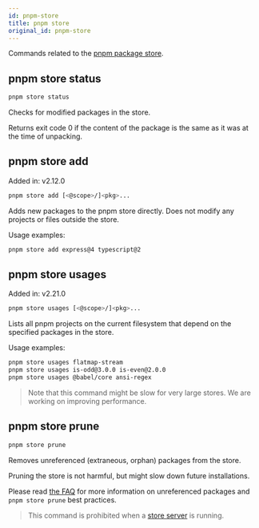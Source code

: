 ```yaml
---
id: pnpm-store
title: pnpm store
original_id: pnpm-store
---
```


Commands related to the [pnpm package store](about-the-package-store).

## pnpm store status

```sh
pnpm store status
```

Checks for modified packages in the store.

Returns exit code 0 if the content of the package is the same as it was at the time of unpacking.

## pnpm store add

Added in: v2.12.0

```sh
pnpm store add [<@scope>/]<pkg>...
```

Adds new packages to the pnpm store directly. 
Does not modify any projects or files outside the store.

Usage examples:

```sh
pnpm store add express@4 typescript@2
```

## pnpm store usages

Added in: v2.21.0

```sh
pnpm store usages [<@scope>/]<pkg>...
```

Lists all pnpm projects on the current filesystem that depend on the specified packages in the store.

Usage examples:

```sh
pnpm store usages flatmap-stream
pnpm store usages is-odd@3.0.0 is-even@2.0.0
pnpm store usages @babel/core ansi-regex
```

> Note that this command might be slow for very large stores.
> We are working on improving performance.

## pnpm store prune

```sh
pnpm store prune
```

Removes unreferenced (extraneous, orphan) packages from the store.

Pruning the store is not harmful, but might slow down future installations.

Please read [the FAQ](faq.md#what-does-pnpm-store-prune-do-is-it-harmful) for more information on unreferenced packages and `pnpm store prune` best practices.

> This command is prohibited when a [store server](pnpm-server) is running.
